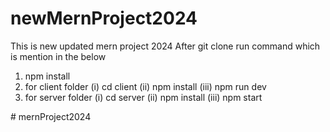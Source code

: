 # newMernProject2024
This is new updated mern project 2024
After git clone run command which is mention in the below
1. npm install 
2. for client folder (i) cd client  (ii) npm install  (iii) npm run dev
3. for server folder (i) cd server  (ii) npm install  (iii) npm start
   
#   m e r n P r o j e c t 2 0 2 4 
 
 
